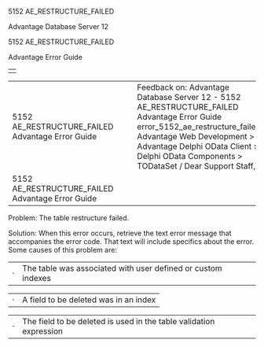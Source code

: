 5152 AE\_RESTRUCTURE\_FAILED




Advantage Database Server 12  

5152 AE\_RESTRUCTURE\_FAILED

Advantage Error Guide

|  |
| --- |
|  |

|  |  |  |  |  |
| --- | --- | --- | --- | --- |
| 5152 AE\_RESTRUCTURE\_FAILED  Advantage Error Guide |  |  | Feedback on: Advantage Database Server 12 - 5152 AE\_RESTRUCTURE\_FAILED Advantage Error Guide error\_5152\_ae\_restructure\_failed Advantage Web Development > Advantage Delphi OData Client > Delphi OData Components > TODataSet / Dear Support Staff, |  |
| 5152 AE\_RESTRUCTURE\_FAILED  Advantage Error Guide |  |  |  |  |

Problem: The table restructure failed.

Solution: When this error occurs, retrieve the text error message that accompanies the error code. That text will include specifics about the error. Some causes of this problem are:

|  |  |
| --- | --- |
| · | The table was associated with user defined or custom indexes |

|  |  |
| --- | --- |
| · | A field to be deleted was in an index |

|  |  |
| --- | --- |
| · | The field to be deleted is used in the table validation expression |